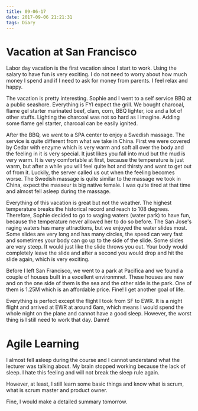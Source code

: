 ```yaml
---
title: 09-06-17
date: 2017-09-06 21:21:31
tags: Diary
---
```


# Vacation at San Francisco

Labor day vacation is the first vacation since I start to work. Using the salary to have fun is very exciting. I do not need to worry about how much money I spend and if I need to ask for money from parents. I feel relax and happy.

The vacation is pretty interesting. Sophie and I went to a self service BBQ at a public seashore. Everything is FYI expect the grill. We bought charcoal, flame gel starter marinated beef, clam, corn, BBQ lighter, ice and a lot of other stuffs. Lighting the charcoal was not so hard as I imagine. Adding some flame gel starter, charcoal can be easily ignited. 

After the BBQ, we went to a SPA center to enjoy a Swedish massage. The service is quite different from what we take in China. First we were covered by Cedar with enzyme which is very warm and soft all over the body and the feeling in it is very special. It just likes you fall into mud but the mud is very warm. It is very comfortable at first, because the temperature is just warm, but after a while you will feel quite hot and thirsty and want to get out of from it. Luckily, the server called us out when the feeling becomes worse. The Swedish massage is quite similar to the massage we took in China, expect the masseur is big native female. I was quite tired at that time and almost fell asleep during the massage.

Everything of this vacation is great but not the weather. The highest temperature breaks the historical record and reach to 108 degrees. Therefore, Sophie decided to go to waging waters (water park) to have fun, because the temperature never allowed her to do so before. The San Jose's raging waters has many attractions, but we enjoyed the water slides most. Some slides are very long and has many circles, the speed can very fast and sometimes your body can go up to the side of the slide. Some slides are very steep. It would just like the slide throws you out. Your body would completely leave the slide and after a second you would drop and hit the slide again, which is very exciting.

Before I left San Francisco, we went to a park at Pacifica and we found a couple of houses built in a excellent environmnet. These houses are new and on the one side of them is the sea and the other side is the park. One of them is 1.25M which is an affordable price. Fine! I get another goal of life.

Everything is perfect except the flight I took from SF to EWR. It is a night flight and arrived at EWR at around 6am, which means I would spend the whole night on the plane and cannot have a good sleep. However, the worst thing is I still need to work that day. Damn!


# Agile Learning

I almost fell asleep during the course and I cannot understand what the lecturer was talking about. My brain stopped working because the lack of sleep. I hate this feeling and will not break the sleep rule again.

However, at least, I still learn some basic things and know what is scrum, what is scrum master and product owner.

Fine, I would make a detailed summary tomorrow.
